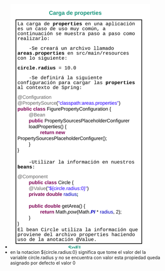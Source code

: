 - ![config.png](config.png)
- en la notacion ${circle.radius:0} significa que tome el valor del la variable circle.radius y no se encuentra con valor
esta propiedad queda asignado por defecto el valor 0